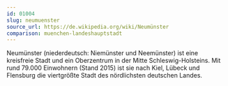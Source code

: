 ```yaml
---
id: 01004
slug: neumuenster
source_url: https://de.wikipedia.org/wiki/Neumünster
comparison: muenchen-landeshauptstadt
---
```


Neumünster (niederdeutsch: Niemünster und Neemünster) ist eine kreisfreie Stadt und ein Oberzentrum in der Mitte Schleswig-Holsteins. Mit rund 79.000 Einwohnern (Stand 2015) ist sie nach Kiel, Lübeck und Flensburg die viertgrößte Stadt des nördlichsten deutschen Landes.
